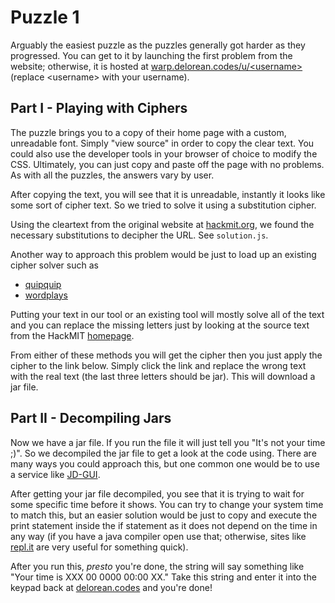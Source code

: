 Puzzle 1
========

Arguably the easiest puzzle as the puzzles generally got harder as they progressed. You can get to it by launching the first problem from the website; otherwise, it is hosted at [warp.delorean.codes/u/\<username>](https://warp.delorean.codes/u/<username>) (replace \<username> with your username).

Part I - Playing with Ciphers
-----------------------------

The puzzle brings you to a copy of their home page with a custom, unreadable font. Simply "view source" in order to copy the clear text. You could also use the developer tools in your browser of choice to modify the CSS. Ultimately, you can just copy and paste off the page with no problems. As with all the puzzles, the answers vary by user.

After copying the text, you will see that it is unreadable, instantly it looks like some sort of cipher text. So we tried to solve it using a substitution cipher.

Using the cleartext from the original website at [hackmit.org](https://hackmit.org), we found the necessary substitutions to decipher the URL. See `solution.js`.

Another way to approach this problem would be just to load up an existing cipher solver such as

- [quipquip](http://quipqiup.com)
- [wordplays](http://www.wordplays.com/cryptogram)

Putting your text in our tool or an existing tool will mostly solve all of the text and you can replace the missing letters just by looking at the source text from the HackMIT [homepage](https://hackmit.org).

From either of these methods you will get the cipher then you just apply the cipher to the link below. Simply click the link and replace the wrong text with the real text (the last three letters should be jar). This will download a jar file.

Part II - Decompiling Jars
--------------------------

Now we have a jar file. If you run the file it will just tell you "It's not your time ;)". So we decompiled the jar file to get a look at the code using. There are many ways you could approach this, but one common one would be to use a service like [JD-GUI](http://jd.benow.ca).

After getting your jar file decompiled, you see that it is trying to wait for some specific time before it shows. You can try to change your system time to match this, but an easier solution would be just to copy and execute the print statement inside the if statement as it does not depend on the time in any way (if you have a java compiler open use that; otherwise, sites like [repl.it](https://repl.it) are very useful for something quick).

After you run this, *presto* you're done, the string will say something like "Your time is XXX 00 0000 00:00 XX." Take this string and enter it into the keypad back at [delorean.codes](https://delorean.codes) and you're done!


